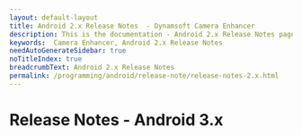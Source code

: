 ```yaml
---
layout: default-layout
title: Android 2.x Release Notes  - Dynamsoft Camera Enhancer
description: This is the documentation - Android 2.x Release Notes page of Dynamsoft Camera Enhancer.
keywords:  Camera Enhancer, Android 2.x Release Notes
needAutoGenerateSidebar: true
noTitleIndex: true
breadcrumbText: Android 2.x Release Notes
permalink: /programming/android/release-note/release-notes-2.x.html
---
```


# Release Notes - Android 3.x
